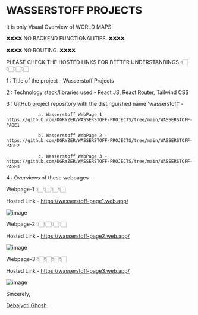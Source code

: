 # WASSERSTOFF PROJECTS

It is only Visual Overview of WORLD MAPS. 

❌❌❌❌ NO BACKEND FUNCTIONALITIES. ❌❌❌❌

❌❌❌❌ NO ROUTING. ❌❌❌❌

PLEASE CHECK THE HOSTED LINKS FOR BETTER UNDERSTANDINGS 👇🏻👇🏻👇🏻👇🏻
 
1 : Title of the project - Wasserstoff Projects

2 : Technology stack/libraries used - React JS, React Router, Tailwind CSS

3 : GitHub project repository with the distinguished name 'wasserstoff' - 

                a. Wasserstoff WebPage 1 - https://github.com/DGRYZER/WASSERSTOFF-PROJECTS/tree/main/WASSERSTOFF-PAGE1

                b. Wasserstoff WebPage 2 - https://github.com/DGRYZER/WASSERSTOFF-PROJECTS/tree/main/WASSERSTOFF-PAGE2

                c. Wasserstoff WebPage 3 - https://github.com/DGRYZER/WASSERSTOFF-PROJECTS/tree/main/WASSERSTOFF-PAGE3

4 : Overviews of these webpages - 

Webpage-1 👇🏻👇🏻👇🏻👇🏻

Hosted Link - https://wasserstoff-page1.web.app/

![image](https://github.com/DGRYZER/WASSERSTOFF-PROJECTS/assets/91932081/b47e07db-9022-4873-95c6-c39e9683c991)

Webpage-2 👇🏻👇🏻👇🏻👇🏻

Hosted Link - https://wasserstoff-page2.web.app/

![image](https://github.com/DGRYZER/WASSERSTOFF-PROJECTS/assets/91932081/8b9688d6-ceec-497e-bf1f-6ab535c7a69d)

Webpage-3 👇🏻👇🏻👇🏻👇🏻

Hosted Link - https://wasserstoff-page3.web.app/

![image](https://github.com/DGRYZER/WASSERSTOFF-PROJECTS/assets/91932081/ebd5b6e8-1a66-4248-83c2-40e0844b0249)


Sincerely,

[Debajyoti Ghosh](https://convolexa-2503.web.app/).
